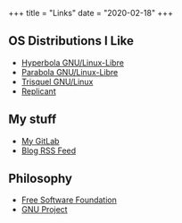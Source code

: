 +++
title = "Links"
date = "2020-02-18"
+++

## OS Distributions I Like

* [Hyperbola GNU/Linux-Libre](https://www.hyperbola.info/)
* [Parabola GNU/Linux-Libre](https://parabola.nu/)
* [Trisquel GNU/Linux](https://trisquel.info/)
* [Replicant](https://replicant.us/)

## My stuff

* [My GitLab](https://gitlab.com/swegbun/)
* [Blog RSS Feed](https://benoneill.xyz/posts/index.xml)

## Philosophy

* [Free Software Foundation](https://www.fsf.org/)
* [GNU Project](https://www.gnu.org/)
